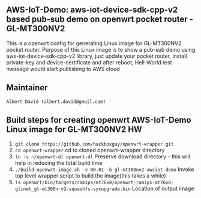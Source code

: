 ## AWS-IoT-Demo: aws-iot-device-sdk-cpp-v2 based pub-sub demo on openwrt pocket router - GL-MT300NV2

This is a openwrt config for generating Linux image for GL-MT300NV2 pocket router. Purpose of this Linux image is to show a pub-sub demo using aws-iot-device-sdk-cpp-v2 library, just update your pocket router, install private-key and device-certificate and after reboot, Hell-World test message would start publishing to AWS cloud

## Maintainer
	Albert David (albert.david@gmail.com)

## Build steps for creating openwrt AWS-IoT-Demo Linux image for GL-MT300NV2 HW
1. ```git clone https://github.com/hackboxguy/openwrt-wrapper.git```
2. ```cd openwrt-wrapper``` cd to cloned openwrt-wrapper directory
3. ```ln -s ~/openwrt-dl openwrt-dl``` Preserve download directory - this will help in reducing the total build time
4. ```./build-openwrt-image.sh -v 00.01 -b gl-mt300nv2-awsiot-demo``` Invoke top level wrapper script to build the image(this takes a while)
5. ```ls openwrt/bin/targets/ramips/mt76x8/openwrt-ramips-mt76x8-glinet_gl-mt300n-v2-squashfs-sysupgrade.bin``` Location of output image
